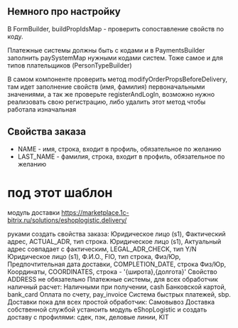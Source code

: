 ## Немного про настройку

В FormBuilder, buildPropIdsMap - проверить сопоставление свойств по коду.

Платежные системы должны быть с кодами и в PaymentsBuilder заполнить paySystemMap нужными кодами систем. Тоже самое и для типов плательщиков (PersonTypeBuilder)

В самом компоненте проверить метод modifyOrderPropsBeforeDelivery, там идет заполнение свойств (имя, фамилия) первоначальными значениями, а так же проверьте registerAndLogIn, возможно нужно реализовать свою регистрацию, либо удалить этот метод чтобы работала изначальная

## Свойства заказа

- NAME - имя, строка, входит в профиль, обязательное по желанию
- LAST_NAME - фамилия, строка, входит в профиль, обязательное по желанию

# под этот шаблон

модуль доставки https://marketplace.1c-bitrix.ru/solutions/eshoplogistic.delivery/

руками создать свойства заказа:
Юридическое лицо (s1), Фактический адрес, ACTUAL_ADR, тип строка. 
Юридическое лицо (s1), Актуальный адрес совпадает с фактическим,	LEGAL_ADR_CHECK, тип Y/N
Юридическое лицо (s1), Ф.И.О.,	FIO, тип строка,
Физ/Юр, Предпочтительная дата доставки, COMPLETION_DATE, строка
Физ/Юр, Координаты, COORDINATES, строка - '{широта},{долгота}'
Свойство ADDRESS не обязательно
Платежные системы, для всех обработчик наличный расчет:
Наличными при получении, cash
Банковской картой, bank_card
Оплата по счету, pay_invoice
Система быстрых платежей, sbp.
Доставки пока для всех простой обработчик:
Самовывоз
Доставка  собственной службой
устаноить модуль eShopLogistic и создать доставу с профилями:
сдек, пэк, деловые линии, KIT